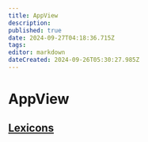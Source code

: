 ```yaml
---
title: AppView
description: 
published: true
date: 2024-09-27T04:18:36.715Z
tags: 
editor: markdown
dateCreated: 2024-09-26T05:30:27.985Z
---
```


# AppView
## [Lexicons](/AT_Protocol/Core_Components/AppView/Lexicons)